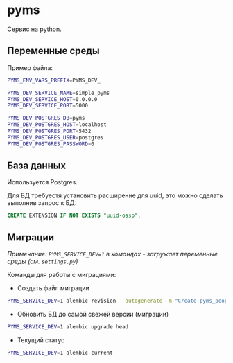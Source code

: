 # pyms

Сервис на python.

## Переменные среды

Пример файла:

```bash
PYMS_ENV_VARS_PREFIX=PYMS_DEV_

PYMS_DEV_SERVICE_NAME=simple_pyms
PYMS_DEV_SERVICE_HOST=0.0.0.0
PYMS_DEV_SERVICE_PORT=5000

PYMS_DEV_POSTGRES_DB=pyms
PYMS_DEV_POSTGRES_HOST=localhost
PYMS_DEV_POSTGRES_PORT=5432
PYMS_DEV_POSTGRES_USER=postgres
PYMS_DEV_POSTGRES_PASSWORD=0
```

## База данных

Используется Postgres.

Для БД требуестя установить расширение для uuid, это можно сделать выполнив запрос к БД:

```sql
CREATE EXTENSION IF NOT EXISTS "uuid-ossp";
```

## Миграции

*Примечание:
`PYMS_SERVICE_DEV=1` в командах - загружает переменные среды (см. `settings.py`)*

Команды для работы с миграциями:

- Создать файл миграции

```bash
PYMS_SERVICE_DEV=1 alembic revision --autogenerate -m "Create pyms_people table"
```

- Обновить БД до самой свежей версии (миграции)

```bash
PYMS_SERVICE_DEV=1 alembic upgrade head
```

- Текущий статус

```bash
PYMS_SERVICE_DEV=1 alembic current
```
